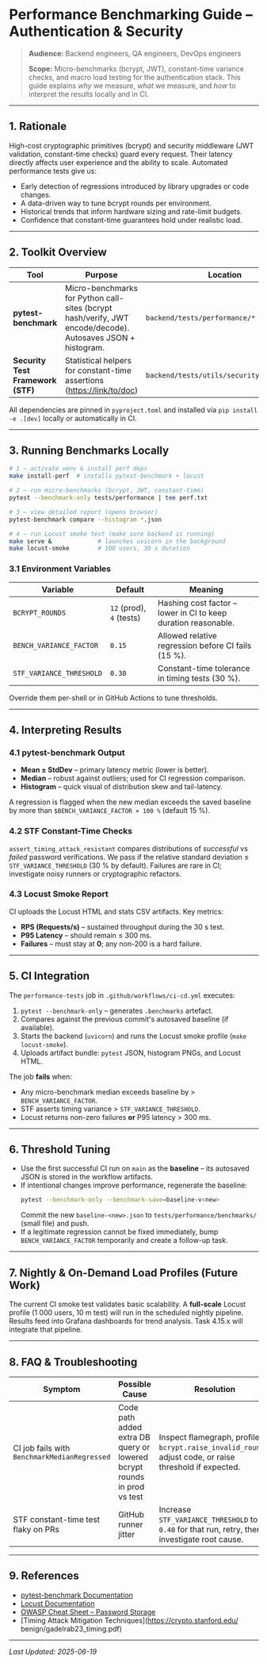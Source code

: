 # Performance Benchmarking Guide – Authentication & Security

> **Audience:** Backend engineers, QA engineers, DevOps engineers
>
> **Scope:** Micro-benchmarks (bcrypt, JWT), constant-time variance checks, and macro load testing for the authentication stack. This guide explains _why_ we measure, _what_ we measure, and _how_ to interpret the results locally and in CI.

---

## 1. Rationale

High-cost cryptographic primitives (bcrypt) and security middleware (JWT validation, constant-time checks) guard every request. Their latency directly affects user experience and the ability to scale. Automated performance tests give us:

- Early detection of regressions introduced by library upgrades or code changes.
- A data-driven way to tune bcrypt rounds per environment.
- Historical trends that inform hardware sizing and rate-limit budgets.
- Confidence that constant-time guarantees hold under realistic load.

---

## 2. Toolkit Overview

| Tool                              | Purpose                                                                                                     | Location                                  |
| --------------------------------- | ----------------------------------------------------------------------------------------------------------- | ----------------------------------------- |
| **pytest-benchmark**              | Micro-benchmarks for Python call-sites (bcrypt hash/verify, JWT encode/decode). Autosaves JSON + histogram. | `backend/tests/performance/*`             |
| **Security Test Framework (STF)** | Statistical helpers for constant-time assertions (<https://link/to/doc>)                                    | `backend/tests/utils/security_testing.py` |

All dependencies are pinned in `pyproject.toml` and installed via `pip install -e .[dev]` locally or automatically in CI.

---

## 3. Running Benchmarks Locally

```bash
# 1 – activate venv & install perf deps
make install-perf  # installs pytest-benchmark + locust

# 2 – run micro-benchmarks (bcrypt, JWT, constant-time)
pytest --benchmark-only tests/performance | tee perf.txt

# 3 – view detailed report (opens browser)
pytest-benchmark compare --histogram *.json

# 4 – run Locust smoke test (make sure backend is running)
make serve &             # launches uvicorn in the background
make locust-smoke        # 100 users, 30 s duration
```

### 3.1 Environment Variables

| Variable                 | Default                  | Meaning                                                        |
| ------------------------ | ------------------------ | -------------------------------------------------------------- |
| `BCRYPT_ROUNDS`          | `12` (prod), `4` (tests) | Hashing cost factor – lower in CI to keep duration reasonable. |
| `BENCH_VARIANCE_FACTOR`  | `0.15`                   | Allowed relative regression before CI fails (15 %).            |
| `STF_VARIANCE_THRESHOLD` | `0.30`                   | Constant-time tolerance in timing tests (30 %).                |

Override them per-shell or in GitHub Actions to tune thresholds.

---

## 4. Interpreting Results

### 4.1 pytest-benchmark Output

- **Mean ± StdDev** – primary latency metric (lower is better).
- **Median** – robust against outliers; used for CI regression comparison.
- **Histogram** – quick visual of distribution skew and tail-latency.

A regression is flagged when the new median exceeds the saved baseline by more than `$BENCH_VARIANCE_FACTOR × 100 %` (default 15 %).

### 4.2 STF Constant-Time Checks

`assert_timing_attack_resistant` compares distributions of _successful_ vs _failed_ password verifications. We pass if the relative standard deviation ≤ `STF_VARIANCE_THRESHOLD` (30 % by default). Failures are rare in CI; investigate noisy runners or cryptographic refactors.

### 4.3 Locust Smoke Report

CI uploads the Locust HTML and stats CSV artifacts. Key metrics:

- **RPS (Requests/s)** – sustained throughput during the 30 s test.
- **P95 Latency** – should remain ≤ 300 ms.
- **Failures** – must stay at **0**; any non-200 is a hard failure.

---

## 5. CI Integration

The `performance-tests` job in `.github/workflows/ci-cd.yml` executes:

1. `pytest --benchmark-only` – generates `.benchmarks` artefact.
2. Compares against the previous commit's autosaved baseline (if available).
3. Starts the backend (`uvicorn`) and runs the Locust smoke profile (`make locust-smoke`).
4. Uploads artifact bundle: `pytest` JSON, histogram PNGs, and Locust HTML.

The job **fails** when:

- Any micro-benchmark median exceeds baseline by > `BENCH_VARIANCE_FACTOR`.
- STF asserts timing variance > `STF_VARIANCE_THRESHOLD`.
- Locust returns non-zero failures **or** P95 latency > 300 ms.

---

## 6. Threshold Tuning

- Use the first successful CI run on `main` as the **baseline** – its autosaved JSON is stored in the workflow artifacts.
- If intentional changes improve performance, regenerate the baseline:
  ```bash
  pytest --benchmark-only --benchmark-save=baseline-v<new>
  ```
  Commit the new `baseline-<new>.json` to `tests/performance/benchmarks/` (small file) and push.
- If a legitimate regression cannot be fixed immediately, bump `BENCH_VARIANCE_FACTOR` temporarily and create a follow-up task.

---

## 7. Nightly & On-Demand Load Profiles (Future Work)

The current CI smoke test validates basic scalability. A **full-scale** Locust profile (1 000 users, 10 m test) will run in the scheduled nightly pipeline. Results feed into Grafana dashboards for trend analysis. Task 4.15.x will integrate that pipeline.

---

## 8. FAQ & Troubleshooting

| Symptom                                      | Possible Cause                                                          | Resolution                                                                                              |
| -------------------------------------------- | ----------------------------------------------------------------------- | ------------------------------------------------------------------------------------------------------- |
| CI job fails with `BenchmarkMedianRegressed` | Code path added extra DB query or lowered bcrypt rounds in prod vs test | Inspect flamegraph, profile `bcrypt.raise_invalid_rounds`, adjust code, or raise threshold if expected. |
| STF constant-time test flaky on PRs          | GitHub runner jitter                                                    | Increase `STF_VARIANCE_THRESHOLD` to `0.40` for that run, retry, then investigate root cause.           |

---

## 9. References

- [pytest-benchmark Documentation](https://pytest-benchmark.readthedocs.io/)
- [Locust Documentation](https://docs.locust.io/)
- [OWASP Cheat Sheet – Password Storage](https://cheatsheetseries.owasp.org/cheatsheets/Password_Storage_Cheat_Sheet.html)
- [Timing Attack Mitigation Techniques](https://crypto.stanford.edu/
  benign/gadelrab23_timing.pdf)

---

_Last Updated: 2025-06-19_
